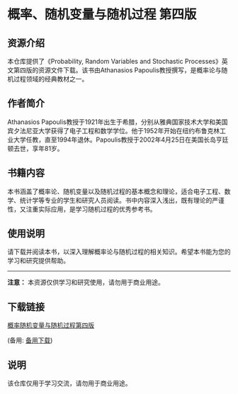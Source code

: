 # 概率、随机变量与随机过程 第四版

## 资源介绍

本仓库提供了《Probability, Random Variables and Stochastic Processes》英文第四版的资源文件下载。该书由Athanasios Papoulis教授撰写，是概率论与随机过程领域的经典教材之一。

## 作者简介

Athanasios Papoulis教授于1921年出生于希腊，分别从雅典国家技术大学和美国宾夕法尼亚大学获得了电子工程和数学学位。他于1952年开始在纽约布鲁克林工业大学任教，直至1994年退休。Papoulis教授于2002年4月25日在美国长岛亨廷顿去世，享年81岁。

## 书籍内容

本书涵盖了概率论、随机变量以及随机过程的基本概念和理论，适合电子工程、数学、统计学等专业的学生和研究人员阅读。书中内容深入浅出，既有理论的严谨性，又注重实际应用，是学习随机过程的优秀参考书。

## 使用说明

请下载并阅读本书，以深入理解概率论与随机过程的相关知识。希望本书能为您的学习和研究提供帮助。

---

**注意：** 本资源仅供学习和研究使用，请勿用于商业用途。

## 下载链接
[概率随机变量与随机过程第四版](https://pan.quark.cn/s/72545d3c5c63) 

(备用: [备用下载](https://pan.baidu.com/s/1x-So9GlGFE_rMUdCa-mgDg?pwd=1234))

## 说明

该仓库仅用于学习交流，请勿用于商业用途。
